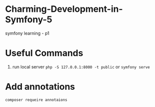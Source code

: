 # Charming-Development-in-Symfony-5
symfony learning - p1


# Useful Commands

1. run local server 
`php -S 127.0.0.1:8000 -t public`
or 
`symfony serve`
# Add annotations
`composer requeire annotaions`
